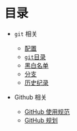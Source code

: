 # 目录

  * `git` 相关
    - [配置](git-config.md)
    - [`git`目录](`.git`-directory.md)
    - [黑白名单](git-gitignore.md)
    - [分支](git-branch.md)
    - [历史纪录](git-history.md)

  * Github 相关
    - [GitHub 使用规范](github-converntion.md)
    - [GitHub 规划](github-schedule.md)
